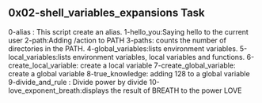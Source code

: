 0x02-shell_variables_expansions Task 
-----------------------------
0-alias : This script create an alias.
1-hello_you:Saying hello to the current user
2-path:Adding /action to PATH
3-paths: counts the number of directories in the PATH.
4-global_variables:lists environment variables.
5-local_variables:lists environment variables, local variables and functions.
6-create_local_variable: create a local variable
7-create_global_variable: create a global variable
8-true_knowledge: adding 128 to a global variable
9-divide_and_rule : Divide power by divide
10-love_exponent_breath:displays the result of BREATH to the power LOVE
